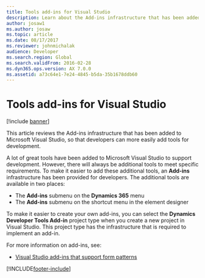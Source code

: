 ```yaml
---
title: Tools add-ins for Visual Studio
description: Learn about the Add-ins infrastructure that has been added to Microsoft Visual Studio, so that developers can more easily add tools for development.
author: josaw1
ms.author: josaw
ms.topic: article
ms.date: 08/17/2017
ms.reviewer: johnmichalak
audience: Developer
ms.search.region: Global
ms.search.validFrom: 2016-02-28
ms.dyn365.ops.version: AX 7.0.0
ms.assetid: a73c64e1-7e24-4845-b5da-35b1678ddb60
---
```


# Tools add-ins for Visual Studio

[!include [banner](../includes/banner.md)]

This article reviews the Add-ins infrastructure that has been added to Microsoft Visual Studio, so that developers can more easily add tools for development.

A lot of great tools have been added to Microsoft Visual Studio to support development. However, there will always be additional tools to meet specific requirements. To make it easier to add these additional tools, an **Add-ins** infrastructure has been provided for developers. The additional tools are available in two places:

-   The **Add-ins** submenu on the **Dynamics 365** menu
-   The **Add-ins** submenu on the shortcut menu in the element designer

To make it easier to create your own add-ins, you can select the **Dynamics Developer Tools Add-in** project type when you create a new project in Visual Studio. This project type has the infrastructure that is required to implement an add-in.

For more information on add-ins, see:
- [Visual Studio add-ins that support form patterns](../user-interface/form-pattern-add-ins.md)



[!INCLUDE[footer-include](../../../includes/footer-banner.md)]

